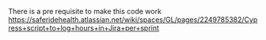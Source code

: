There is a pre requisite to make this code work
https://saferidehealth.atlassian.net/wiki/spaces/GL/pages/2249785382/Cypress+script+to+log+hours+in+Jira+per+sprint
